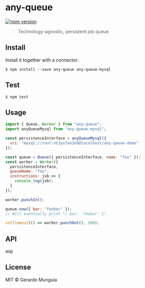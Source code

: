 #

# any-queue

[![npm version](https://img.shields.io/npm/v/any-queue.svg)](https://www.npmjs.com/package/any-queue)

> Technology-agnostic, persistent job queue

## Install

Install it together with a connector:

```
$ npm install --save any-queue any-queue-mysql
```

## Test

```
$ npm test
```

## Usage

```js
import { Queue, Worker } from "any-queue";
import anyQueueMysql from "any-queue-mysql";

const persistenceInterface = anyQueueMysql({
  uri: "mysql://root:nt3yx7ao2e9@localhost/any-queue-demo"
});

const queue = Queue({ persistenceInterface, name: "foo" });
const worker = Worker({
  persistenceInterface,
  queueName: "foo",
  instructions: job => {
    console.log(job);
  }
});

worker.punchIn();

queue.now({ bar: "foobar" });
// Will eventually print "{ bar: 'foobar' }".

setTimeout(() => worker.punchOut(), 100);
```

## API

wip

## License

MIT © Gerardo Munguia
